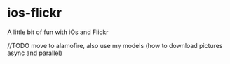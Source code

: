 # ios-flickr

A little bit of fun with iOs and Flickr

//TODO
move to alamofire, also use my models (how to download pictures async and parallel)
